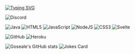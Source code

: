 [![Typing SVG](https://readme-typing-svg.herokuapp.com?color=FF7000&size=30&vCenter=true&width=800&lines=I'm+Goseale+a+Java+developer;I+love+coding+in+my+freetime;I've+made+a+discord+bot%3A+GosealeBot;Do+you+like+my+bio+%3AV%3F)](https://git.io/typing-svg)

![Discord](https://img.shields.io/badge/%3CGoseale%236992%3E-%237289DA.svg?style=for-the-badge&logo=discord&logoColor=white)

![Java](https://img.shields.io/badge/java-%23ED8B00.svg?style=for-the-badge&logo=java&logoColor=white)
![HTML5](https://img.shields.io/badge/html5-%23E34F26.svg?style=for-the-badge&logo=html5&logoColor=white)
![JavaScript](https://img.shields.io/badge/javascript-%23323330.svg?style=for-the-badge&logo=javascript&logoColor=%23F7DF1E)
![NodeJS](https://img.shields.io/badge/node.js-6DA55F?style=for-the-badge&logo=node.js&logoColor=white)
![CSS3](https://img.shields.io/badge/css3-%231572B6.svg?style=for-the-badge&logo=css3&logoColor=white)
![Svelte](https://img.shields.io/badge/svelte-%23f1413d.svg?style=for-the-badge&logo=svelte&logoColor=white)

![GitHub](https://img.shields.io/badge/github-%23121011.svg?style=for-the-badge&logo=github&logoColor=white)
![Heroku](https://img.shields.io/badge/heroku-%23430098.svg?style=for-the-badge&logo=heroku&logoColor=white)

![Goseale's GitHub stats](https://github-readme-stats.vercel.app/api?username=Goseale&bg_color=30,e96443,904e95&title_color=fff&text_color=fff&include_all_commits=true&count_private=true)
![Jokes Card](https://readme-jokes.vercel.app/api)


<!---
<img src='https://random-memer.herokuapp.com/' title="Meme" alt="Please refresh the page if the meme doesn't show up." width="300">


https://github.com/Ileriayo/markdown-badges
-->
